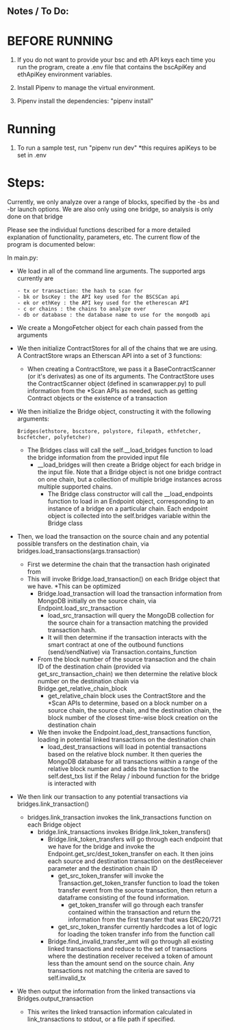 ## Notes / To Do:

# BEFORE RUNNING

1. If you do not want to provide your bsc and eth API keys each time you run the program,
create a .env file that contains the bscApiKey and ethApiKey environment variables.

2. Install Pipenv to manage the virtual environment. 

3. Pipenv install the dependencies: "pipenv install"


# Running 
1. To run a sample test, run "pipenv run dev" *this requires apiKeys to be set in .env

# Steps:
Currently, we only analyze over a range of blocks, specified by the -bs and -br launch options.
We are also only using one bridge, so analysis is only done on that bridge

Please see the individual functions described for a more detailed explanation of functionality, 
parameters, etc. The current flow of the program is documented below:

In main.py:
- We load in all of the command line arguments. The supported args currently are
    ``` 
    - tx or transaction: the hash to scan for
    - bk or bscKey : the API key used for the BSCSCan api
    - ek or ethKey : the API key used for the etherescan API
    - c or chains : the chains to analyze over
    - db or database : the database name to use for the mongodb api
    ```
- We create a MongoFetcher object for each chain passed from the arguments
- We then initialize ContractStores for all of the chains that we are using. A ContractStore
  wraps an Etherscan API into a set of 3 functions:
  - When creating a ContractStore, we pass it a BaseContractScanner (or it's derivates) as one of its arguments. The ContractStore uses the ContractScanner object (defined in scanwrapper.py) to pull information from the *Scan APIs as needed, such as getting Contract objects or the existence of a transaction

- We then initialize the Bridge object, constructing it with the following arguments:
  ```
  Bridges(ethstore, bscstore, polystore, filepath, ethfetcher, bscfetcher, polyfetcher)
  ```
  - The Bridges class will call the self.__load_bridges function to load the bridge information from the provided input file
    - __load_bridges will then create a Bridge object for each bridge in the input file. Note that a Bridge object is not one bridge contract on one chain, but a collection of multiple bridge instances across multiple supported chains.
      - The Bridge class constructor will call the __load_endpoints function to load in an Endpoint object, corresponding to an instance of a bridge on a particular chain. Each endpoint object is collected into the self.bridges variable within the Bridge class

- Then, we load the transaction on the source chain and any potential possible transfers on the destination
  chain, via bridges.load_transactions(args.transaction)
  - First we determine the chain that the transaction hash originated from
  - This will invoke Bridge.load_transaction() on each Bridge object that we have. *This can be optimized
    - Bridge.load_transaction will load the transaction information from MongoDB initially on the source chain, via Endpoint.load_src_transaction
      - load_src_transaction will query the MongoDB collection for the source chain for a transaction matching the provided transaction hash.
      - It will then determine if the transaction interacts with the smart contract at one of the outbound functions (send/sendNative) via Transaction.contains_function
    - From the block number of the source transaction and the chain ID of the destination chain (provided via get_src_transaction_chain) we then determine the relative block number on the destination chain via Bridge.get_relative_chain_block
      - get_relative_chain block uses the ContractStore and the *Scan APIs to determine, based on a block number on a source chain, the source chain, and the destination chain, the block number of the closest time-wise block creation on the destination chain
    - We then invoke the Endpoint.load_dest_transactions function, loading in potential linked transactions on the destination chain
      - load_dest_transactions will load in potential transactions based on the relative block number. It then queries the MongoDB database for all transactions within a range of the relative block number and adds the transaction to the self.dest_txs list if the Relay / inbound function for the bridge is interacted with

- We then link our transaction to any potential transactions via bridges.link_transaction()
  - bridges.link_transaction invokes the link_transactions function on each Bridge object
    - bridge.link_transactions invokes Bridge.link_token_transfers()
      - Bridge.link_token_transfers will go through each endpoint that we have for the bridge and invoke the Endpoint.get_src/dest_token_transfer on each. It then joins each source and destination transaction on the destReceiever parameter and the destination chain ID
        - get_src_token_transfer will invoke the Transaction.get_token_transfer function to load the token transfer event from the source transaction, then return a dataframe consisting of the found information.
          - get_token_transfer will go through each transfer contained within the transaction and return the information from the first transfer that was ERC20/721
        - get_src_token_transfer currently hardcodes a lot of logic for loading the token transfer info from the function call
      - Bridge.find_invalid_transfer_amt will go through all existing linked transactions and reduce to the set of transactions where the destination receiver received a token of amount less than the amount send on the source chain. Any transactions not matching the criteria are saved to self.invalid_tx

- We then output the information from the linked transactions via Bridges.output_transaction
  - This writes the linked transaction information calculated in link_transactions to stdout, or a file path if specified.
